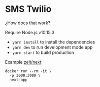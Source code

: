 # SMS Twilio 

¿How does that work?

Require Node.js v10.15.3

* `yarn install` to install the dependencies
* `yarn dev` to run development mode app
* `yarn start` to build production

Example [zeit/next](https://github.com/zeit/next.js/tree/canary/examples/with-docker)

```shell
docker run --rm -it \
  -p 3000:3000 \
  next-app
```